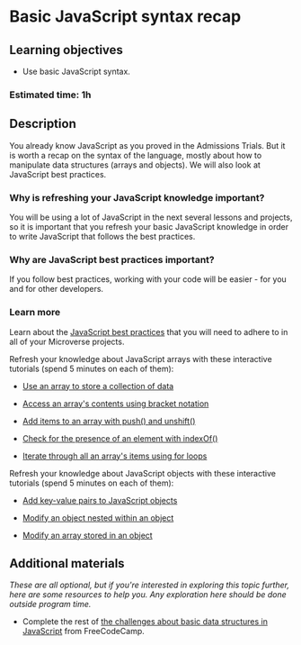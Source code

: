 # Basic JavaScript syntax recap

## Learning objectives

- Use basic JavaScript syntax.

### Estimated time: 1h

## Description

You already know JavaScript as you proved in the Admissions Trials. But it is worth a recap on the syntax of the language, mostly about how to manipulate data structures (arrays and objects). We will also look at JavaScript best practices.

### Why is refreshing your JavaScript knowledge important?

You will be using a lot of JavaScript in the next several lessons and projects, so it is important that you refresh your basic JavaScript knowledge in order to write JavaScript that follows the best practices.

### Why are JavaScript best practices important?

If you follow best practices, working with your code will be easier - for you and for other developers.

### Learn more

Learn about the [JavaScript best practices](https://github.com/microverseinc/curriculum-html-css/blob/main/articles/html_css_best_practices.md) that you will need to adhere to in all of your Microverse projects.

Refresh your knowledge about JavaScript arrays with these interactive tutorials (spend 5 minutes on each of them):

- [Use an array to store a collection of data](https://www.freecodecamp.org/learn/javascript-algorithms-and-data-structures/basic-data-structures/use-an-array-to-store-a-collection-of-data)

- [Access an array's contents using bracket notation](https://www.freecodecamp.org/learn/javascript-algorithms-and-data-structures/basic-data-structures/access-an-arrays-contents-using-bracket-notation)

- [Add items to an array with push() and unshift()](https://www.freecodecamp.org/learn/javascript-algorithms-and-data-structures/basic-data-structures/add-items-to-an-array-with-push-and-unshift)

- [Check for the presence of an element with indexOf()](https://www.freecodecamp.org/learn/javascript-algorithms-and-data-structures/basic-data-structures/check-for-the-presence-of-an-element-with-indexof)

- [Iterate through all an array's items using for loops](https://www.freecodecamp.org/learn/javascript-algorithms-and-data-structures/basic-data-structures/iterate-through-all-an-arrays-items-using-for-loops)

Refresh your knowledge about JavaScript objects with these interactive tutorials (spend 5 minutes on each of them):

- [Add key-value pairs to JavaScript objects](https://www.freecodecamp.org/learn/javascript-algorithms-and-data-structures/basic-data-structures/add-key-value-pairs-to-javascript-objects)

- [Modify an object nested within an object](https://www.freecodecamp.org/learn/javascript-algorithms-and-data-structures/basic-data-structures/modify-an-object-nested-within-an-object)

- [Modify an array stored in an object](https://www.freecodecamp.org/learn/javascript-algorithms-and-data-structures/basic-data-structures/modify-an-array-stored-in-an-object)

## Additional materials

*These are all optional, but if you're interested in exploring this topic further, here are some resources to help you. Any exploration here should be done outside program time.*
- Complete the rest of [the challenges about basic data structures in JavaScript](https://www.freecodecamp.org/learn/javascript-algorithms-and-data-structures/basic-data-structures/) from FreeCodeCamp. 
